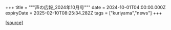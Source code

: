 +++
title = """声の広報_2024年10月号"""
date = 2024-10-01T04:00:00.000Z
expiryDate = 2025-02-10T08:25:34.282Z
tags = ["kuriyama","news"]
+++


[[source]](https://www.town.kuriyama.hokkaido.jp/site/koho/29106.html)
